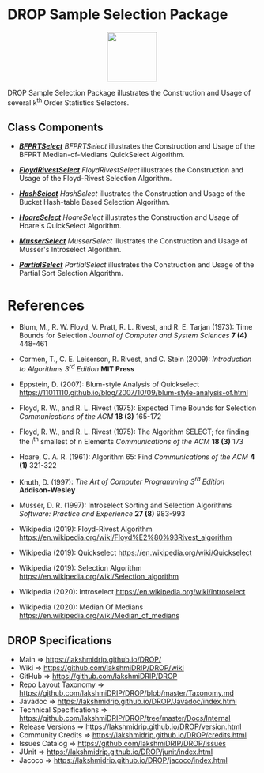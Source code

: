 # DROP Sample Selection Package

<p align="center"><img src="https://github.com/lakshmiDRIP/DROP/blob/master/DRIP_Logo.gif?raw=true" width="100"></p>

DROP Sample Selection Package illustrates the Construction and Usage of several k<sup>th</sup> Order Statistics Selectors.


## Class Components

 * [***BFPRTSelect***](https://github.com/lakshmiDRIP/DROP/tree/master/src/main/java/org/drip/sample/selection/BFPRTSelect.java)
 <i>BFPRTSelect</i> illustrates the Construction and Usage of the BFPRT Median-of-Medians QuickSelect Algorithm.

 * [***FloydRivestSelect***](https://github.com/lakshmiDRIP/DROP/tree/master/src/main/java/org/drip/sample/selection/FloydRivestSelect.java)
 <i>FloydRivestSelect</i> illustrates the Construction and Usage of the Floyd-Rivest Selection Algorithm.

 * [***HashSelect***](https://github.com/lakshmiDRIP/DROP/tree/master/src/main/java/org/drip/sample/selection/HashSelect.java)
 <i>HashSelect</i> illustrates the Construction and Usage of the Bucket Hash-table Based Selection Algorithm.

 * [***HoareSelect***](https://github.com/lakshmiDRIP/DROP/tree/master/src/main/java/org/drip/sample/selection/HoareSelect.java)
 <i>HoareSelect</i> illustrates the Construction and Usage of Hoare's QuickSelect Algorithm.

 * [***MusserSelect***](https://github.com/lakshmiDRIP/DROP/tree/master/src/main/java/org/drip/sample/selection/MusserSelect.java)
 <i>MusserSelect</i> illustrates the Construction and Usage of Musser's Introselect Algorithm.

 * [***PartialSelect***](https://github.com/lakshmiDRIP/DROP/tree/master/src/main/java/org/drip/sample/selection/PartialSelect.java)
 <i>PartialSelect</i> illustrates the Construction and Usage of the Partial Sort Selection Algorithm.


# References

 * Blum, M., R. W. Floyd, V. Pratt, R. L. Rivest, and R. E. Tarjan (1973): Time Bounds for Selection <i>Journal of Computer and System Sciences</i> <b>7 (4)</b> 448-461

 * Cormen, T., C. E. Leiserson, R. Rivest, and C. Stein (2009): <i>Introduction to Algorithms 3<sup>rd</sup> Edition</i> <b>MIT Press</b>

 * Eppstein, D. (2007): Blum-style Analysis of Quickselect https://11011110.github.io/blog/2007/10/09/blum-style-analysis-of.html

 * Floyd, R. W., and R. L. Rivest (1975): Expected Time Bounds for Selection <i>Communications of the ACM</i> <b>18 (3)</b> 165-172

 * Floyd, R. W., and R. L. Rivest (1975): The Algorithm SELECT; for finding the i<sup>th</sup> smallest of n Elements <i>Communications of the ACM</i> <b>18 (3)</b> 173

 * Hoare, C. A. R. (1961): Algorithm 65: Find <i>Communications of the ACM</i> <b>4 (1)</b> 321-322

 * Knuth, D. (1997): <i>The Art of Computer Programming 3<sup>rd</sup> Edition</i> <b>Addison-Wesley</b>

 * Musser, D. R. (1997): Introselect Sorting and Selection Algorithms <i>Software: Practice and Experience</i> <b>27 (8)</b> 983-993

 * Wikipedia (2019): Floyd-Rivest Algorithm https://en.wikipedia.org/wiki/Floyd%E2%80%93Rivest_algorithm

 * Wikipedia (2019): Quickselect https://en.wikipedia.org/wiki/Quickselect

 * Wikipedia (2019): Selection Algorithm https://en.wikipedia.org/wiki/Selection_algorithm

 * Wikipedia (2020): Introselect https://en.wikipedia.org/wiki/Introselect

 * Wikipedia (2020): Median Of Medians https://en.wikipedia.org/wiki/Median_of_medians


## DROP Specifications

 * Main                     => https://lakshmidrip.github.io/DROP/
 * Wiki                     => https://github.com/lakshmiDRIP/DROP/wiki
 * GitHub                   => https://github.com/lakshmiDRIP/DROP
 * Repo Layout Taxonomy     => https://github.com/lakshmiDRIP/DROP/blob/master/Taxonomy.md
 * Javadoc                  => https://lakshmidrip.github.io/DROP/Javadoc/index.html
 * Technical Specifications => https://github.com/lakshmiDRIP/DROP/tree/master/Docs/Internal
 * Release Versions         => https://lakshmidrip.github.io/DROP/version.html
 * Community Credits        => https://lakshmidrip.github.io/DROP/credits.html
 * Issues Catalog           => https://github.com/lakshmiDRIP/DROP/issues
 * JUnit                    => https://lakshmidrip.github.io/DROP/junit/index.html
 * Jacoco                   => https://lakshmidrip.github.io/DROP/jacoco/index.html
